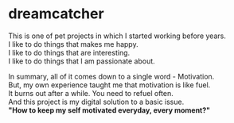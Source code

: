 # dreamcatcher
This is one of pet projects in which I started working before years.  
I like to do things that makes me happy.  
I like to do things that are interesting.  
I like to do things that I am passionate about.

In summary, all of it comes down to a single word - Motivation.  
But, my own experience taught me that motivation is like fuel.  
It burns out after a while. You need to refuel often.  
And this project is my digital solution to a basic issue.  
**"How to keep my self motivated everyday, every moment?"**
